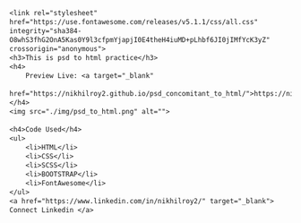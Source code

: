     <link rel="stylesheet" href="https://use.fontawesome.com/releases/v5.1.1/css/all.css"
    integrity="sha384-O8whS3fhG2OnA5Kas0Y9l3cfpmYjapjI0E4theH4iuMD+pLhbf6JI0jIMfYcK3yZ" crossorigin="anonymous">
    <h3>This is psd to html practice</h3>
    <h4>
        Preview Live: <a target="_blank"
            href="https://nikhilroy2.github.io/psd_concomitant_to_html/">https://nikhilroy2.github.io/psd_concomitant_to_html/</a>
    </h4>
    <img src="./img/psd_to_html.png" alt="">

    <h4>Code Used</h4>
    <ul>
        <li>HTML</li>
        <li>CSS</li>
        <li>SCSS</li>
        <li>BOOTSTRAP</li>
        <li>FontAwesome</li>
    </ul>
    <a href="https://www.linkedin.com/in/nikhilroy2/" target="_blank"> Connect Linkedin </a>